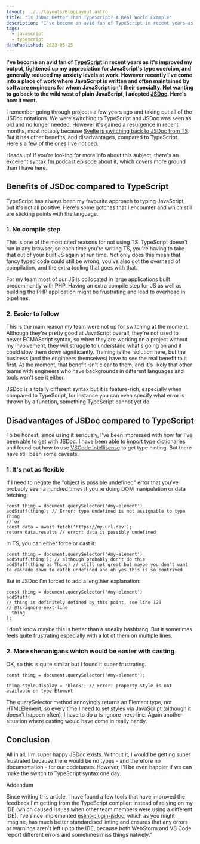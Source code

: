 ```yaml
---
layout: ../../layouts/BlogLayout.astro
title: "Is JSDoc Better Than TypeScript? A Real World Example"
description: "I've become an avid fan of TypeScript in recent years as it's improved my output, tightened up my appreciation for JavaScript's type coercion, and generally reduced my anxiety levels at work. However recently I've come into a place of work where JavaScript is written and often maintained by software engineers for whom JavaScript isn't their speciality. Not wanting to go back to the wild west of plain JavaScript, I adopted JSDoc. Here's how it went."
tags: 
  - javascript
  - typescript
datePublished: 2023-05-25
---
```

**I've become an avid fan of [TypeScript](https://www.typescriptlang.org/) in recent years as it's improved my output, tightened up my appreciation for JavaScript's type coercion, and generally reduced my anxiety levels at work. However recently I've come into a place of work where JavaScript is written and often maintained by software engineers for whom JavaScript isn't their specialty. Not wanting to go back to the wild west of plain JavaScript, I adopted [JSDoc](https://jsdoc.app/). Here's how it went.**

I remember going through projects a few years ago and taking out all of the JSDoc notations. We were switching to TypeScript and JSDoc was seen as old and no longer needed. However it's gained a resurgence in recent months, most notably because [Svelte is switching back to JSDoc from TS](https://github.com/sveltejs/kit/discussions/4429#discussioncomment-2423814). But it has other benefits, and disadvantages, compared to TypeScript. Here's a few of the ones I've noticed.

Heads up! If you're looking for more info about this subject, there's an excellent [syntax.fm podcast episode](https://syntax.fm/show/624/is-jsdoc-better-than-typescript) about it, which covers more ground than I have here.  

## Benefits of JSDoc compared to TypeScript

TypeScript has always been my favourite approach to typing JavaScript, but it's not all positive. Here's some gotchas that I encounter and which still are sticking points with the language.  

### 1\. No compile step

This is one of the most cited reasons for not using TS. TypeScript doesn't run in any browser, so each time you're writing TS, you're having to take that out of your built JS again at run time. Not only does this mean that fancy typed code could still be wrong, you've also got the overhead of compilation, and the extra tooling that goes with that.

For my team most of our JS is collocated in large applications built predominantly with PHP. Having an extra compile step for JS as well as building the PHP application might be frustrating and lead to overhead in pipelines.  

### 2\. Easier to follow

This is the main reason my team were not up for switching at the moment. Although they're pretty good at JavaScript overall, they're not used to newer ECMAScript syntax, so when they are working on a project without my involvement, they will struggle to understand what's going on and it could slow them down significantly. Training is the  solution here, but the business (and the engineers themselves) have to see the real benefit to it first. At the moment, that benefit isn't clear to them, and it's likely that other teams with engineers who have backgrounds in different languages and tools won't see it either.

JSDoc is a totally different syntax but it is feature-rich, especially when compared to TypeScript, for instance you can even specify what error is thrown by a function, something TypeScript cannot yet do.  

## Disadvantages of JSDoc compared to TypeScript

To be honest, since using it seriously, I've been impressed with how far I've been able to get with JSDoc. I have been able to [import type dictionaries](https://stackoverflow.com/questions/49836644/how-to-import-a-typedef-from-one-file-to-another-in-jsdoc-using-node-js#answer-52847569) and found out how to use [VSCode Intellisense](https://dev.to/sumansarkar/how-to-use-jsdoc-annotations-with-vscode-for-intellisense-7co) to get type hinting. But there have still been some caveats.  

### 1\. It's not as flexible

If I need to negate the "object is possible undefined" error that you've probably seen a hundred times if you're doing DOM manipulation or data fetching:

```
const thing = document.querySelector('#my-element')
addStuff(thing); // Error: type undefined is not assignable to type Thing 
// or
const data = await fetch('https://my-url.dev');
return data.results // error: data is possibly undefined
```

In TS, you can either force or cast it:

```
const thing = document.querySelector('#my-element')
addStuff(thing!); // although probably don't do this 
addStuff(thing as Thing) // still not great but maybe you don't want to cascade down to catch undefined and oh yes this is so contrived
```

But in JSDoc I'm forced to add a lengthier explanation:

```
const thing = document.querySelector('#my-element')
addStuff(
// thing is definitely defined by this point, see line 120
// @ts-ignore-next-line
  thing
);
```

I don't know maybe this is better than a sneaky hashbang. But it sometimes feels quite frustrating especially with a lot of them on multiple lines.  

### 2\. More shenanigans which would be easier with casting

OK, so this is quite similar but I found it super frustrating.

```
const thing = document.querySelector('#my-element');

thing.style.display = 'block'; // Error: property style is not available on type Element
```

The querySelector method annoyingly returns an Element type, not HTMLElement, so every time I need to set styles via JavaScript (although it doesn't happen often), I have to do a ts-ignore-next-line. Again another situation where casting would have come in really handy.

## Conclusion

All in all, I'm super happy JSDoc exists. Without it, I would be getting super frustrated because there would be no types - and therefore no documentation - for our codebases. However, I'll be even happier if we can make the switch to TypeScript syntax one day.

Addendum

Since writing this article, I have found a few tools that have improved the feedback I'm getting from the TypeScript compiler: instead of relying on my IDE (which caused issues when other team members were using a different IDE), I've since implemented [eslint-plugin-jsdoc](https://www.npmjs.com/package/eslint-plugin-jsdoc), which as you might imagine, has much better standardised linting and ensures that any errors or warnings aren't left up to the IDE, because both WebStorm and VS Code report different errors and sometimes miss things natively."